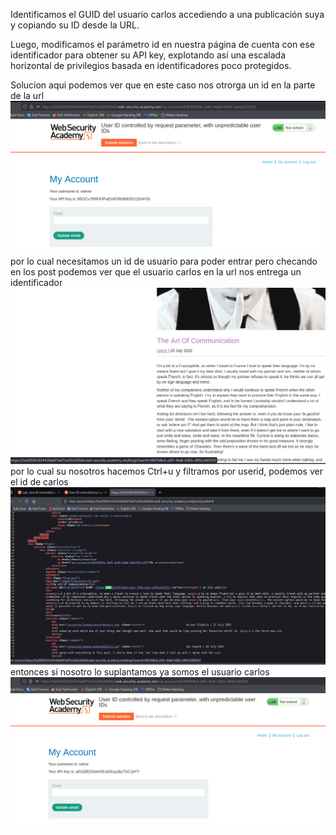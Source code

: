 Identificamos el GUID del usuario carlos accediendo a una publicación suya y copiando su ID desde la URL.

Luego, modificamos el parámetro id en nuestra página de cuenta con ese identificador para obtener su API key, explotando así una escalada horizontal de privilegios basada en identificadores poco protegidos.

Solucion
aqui podemos ver que en este caso nos otrorga un id en la parte de la url
![Pasted_image_20250815181703.png](Imagenes/Pasted_image_20250815181703.png)
por lo cual necesitamos un id de usuario para poder entrar
pero checando en los post podemos ver que el usuario carlos en la url nos entrega un identificador
![Pasted_image_20250815181814.png](Imagenes/Pasted_image_20250815181814.png)
por lo cual su nosotros hacemos Ctrl+u y filtramos por userid, podemos ver el id de carlos
![Pasted_image_20250815181949.png](Imagenes/Pasted_image_20250815181949.png)
entonces si nosotro lo suplantamos ya somos el usuario carlos
![Pasted_image_20250815182125.png](Imagenes/Pasted_image_20250815182125.png)
